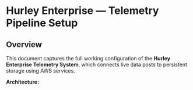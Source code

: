 # Hurley Enterprise — Telemetry Pipeline Setup

## Overview
This document captures the full working configuration of the **Hurley Enterprise Telemetry System**, which connects live data posts to persistent storage using AWS services.

**Architecture:**

